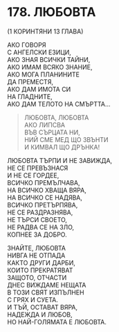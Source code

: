 # 178. ЛЮБОВТА

(1 КОРИНТЯНИ 13 ГЛАВА)  
  
АКО ГОВОРЯ  
С АНГЕЛСКИ ЕЗИЦИ,  
АКО ЗНАЯ ВСИЧКИ ТАЙНИ,  
АКО ИМАМ ВСЯКО ЗНАНИЕ,  
АКО МОГА ПЛАНИНИТЕ  
ДА ПРЕМЕСТЯ,  
АКО ДАМ ИМОТА СИ  
НА ГЛАДНИТЕ,  
АКО ДАМ ТЕЛОТО НА СМЪРТТА...  
  
> ЛЮБОВТА, ЛЮБОВТА  
> АКО ЛИПСВА  
> ВЪВ СЪРЦАТА НИ,  
> НИЙ СМЕ МЕД ЩО ЗВЪНТИ  
> И КИМВАЛ ЩО ДРЪНКА!  
  
ЛЮБОВТА ТЪРПИ И НЕ ЗАВИЖДА,  
НЕ СЕ ПРЕВЪЗНАСЯ  
И НЕ СЕ ГОРДЕЕ,  
ВСИЧКО ПРЕМЪЛЧАВА,  
НА ВСИЧКО ХВАЩА ВЯРА,  
НА ВСИЧКО СЕ НАДЯВА,  
ВСИЧКО ПРЕТЪРПЯВА,  
НЕ СЕ РАЗДРАЗНЯВА,  
НЕ ТЪРСИ СВОЕТО,  
НЕ РАДВА СЕ НА ЗЛО,  
КОПНЕЕ ЗА ДОБРО.  
  
ЗНАЙТЕ, ЛЮБОВТА  
НИВГА НЕ ОТПАДА  
КАКТО ДРУГИ ДАРБИ,  
КОИТО ПРЕКРАТЯВАТ  
ЗАЩОТО, ОТЧАСТИ  
ДНЕС ВИЖДАМЕ НЕЩАТА  
В ТОЗИ СВЯТ ИЗПЪЛНЕН  
С ГРЯХ И СУЕТА.  
И ТЪЙ, ОСТАВАТ ВЯРА,  
НАДЕЖДА И ЛЮБОВ,  
НО НАЙ-ГОЛЯМАТА Е ЛЮБОВТА.  
